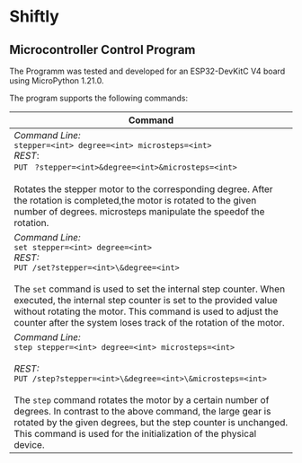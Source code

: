 # Shiftly









## Microcontroller Control Program

The Programm was tested and developed for an ESP32-DevKitC V4 board using MicroPython 1.21.0. 

The program supports the following commands: 

| Command                                                      |
| ------------------------------------------------------------ |
| *Command Line:* <br />`stepper=<int> degree=<int> microsteps=<int>`<br />*REST*: <br />`PUT` ` ?stepper=<int>&degree=<int>&microsteps=<int>` <br><br>Rotates the stepper motor to the corresponding degree. After the rotation is completed,the motor is rotated to the given number of degrees. microsteps manipulate the speedof the rotation. |
| *Command Line:* <br>`set stepper=<int> degree=<int>`<br>*REST:*<br>`PUT /set?stepper=<int>\&degree=<int>`<br><br>The `set` command is used to set the internal step counter. When executed, the internal step counter is set to the provided value without rotating the motor. This command is used to adjust the counter after the system loses track of the rotation of the motor. |
| *Command Line:* <br/>`step stepper=<int> degree=<int> microsteps=<int>`<br><br>*REST:*<br>`PUT /step?stepper=<int>\&degree=<int>\&microsteps=<int>`<br><br>The `step` command rotates the motor by a certain number of degrees. In contrast to the above command, the large gear is rotated by the given degrees, but the step counter is unchanged. This command is used for the initialization of the physical device. |

